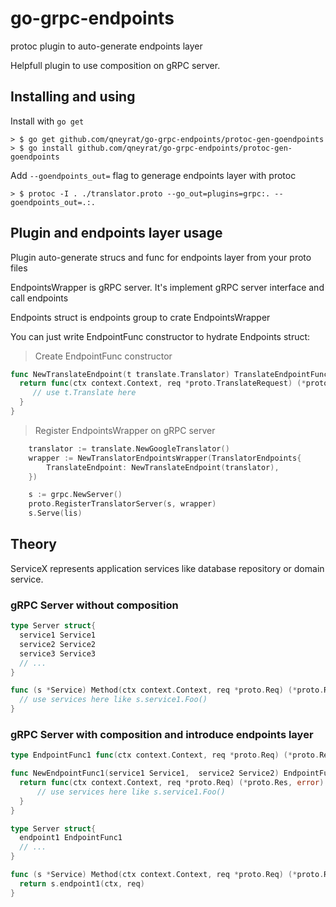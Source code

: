 # go-grpc-endpoints
protoc plugin to auto-generate endpoints layer

Helpfull plugin to use composition on gRPC server.

## Installing and using

Install with `go get`
```
> $ go get github.com/qneyrat/go-grpc-endpoints/protoc-gen-goendpoints
> $ go install github.com/qneyrat/go-grpc-endpoints/protoc-gen-goendpoints
```

Add `--goendpoints_out=` flag to generage endpoints layer with protoc
```
> $ protoc -I . ./translator.proto --go_out=plugins=grpc:. --goendpoints_out=.:.   
```

## Plugin and endpoints layer usage

Plugin auto-generate strucs and func for endpoints layer from your proto files

EndpointsWrapper is gRPC server. It's implement gRPC server interface and call endpoints

Endpoints struct is endpoints group to crate EndpointsWrapper

You can just write EndpointFunc constructor to hydrate Endpoints struct:

> Create EndpointFunc constructor
```go 
func NewTranslateEndpoint(t translate.Translator) TranslateEndpointFunc {
  return func(ctx context.Context, req *proto.TranslateRequest) (*proto.TranslateResponse, error) {
     // use t.Translate here
  }
}
```

> Register EndpointsWrapper on gRPC server
```go
	translator := translate.NewGoogleTranslator()
	wrapper := NewTranslatorEndpointsWrapper(TranslatorEndpoints{
		TranslateEndpoint: NewTranslateEndpoint(translator),
	})

	s := grpc.NewServer()
	proto.RegisterTranslatorServer(s, wrapper)
	s.Serve(lis)
```

## Theory

ServiceX represents application services like database repository or domain service.

### gRPC Server without composition
```Go
type Server struct{
  service1 Service1
  service2 Service2
  service3 Service3
  // ...
}

func (s *Service) Method(ctx context.Context, req *proto.Req) (*proto.Res, error) {
  // use services here like s.service1.Foo()
}
```

### gRPC Server with composition and introduce endpoints layer
```Go
type EndpointFunc1 func(ctx context.Context, req *proto.Req) (*proto.Res, error)

func NewEndpointFunc1(service1 Service1,  service2 Service2) EndpointFunc1 {
  return func(ctx context.Context, req *proto.Req) (*proto.Res, error) {
      // use services here like s.service1.Foo()
  }
}

type Server struct{
  endpoint1 EndpointFunc1
  // ...
}

func (s *Service) Method(ctx context.Context, req *proto.Req) (*proto.Res, error) {
  return s.endpoint1(ctx, req)
}
```
